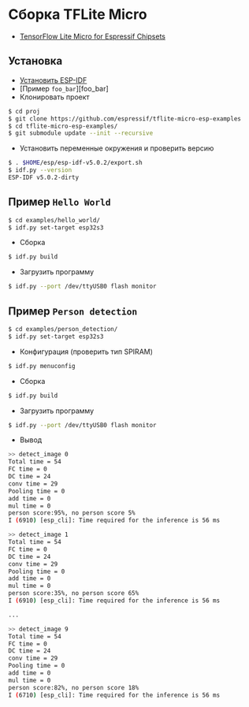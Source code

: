 # Сборка TFLite Micro

  - [TensorFlow Lite Micro for Espressif Chipsets](https://github.com/espressif/tflite-micro-esp-examples)

## Установка

- [Установить ESP-IDF](../reference/esp_idf.md)
- [Пример `foo_bar`][foo_bar]
- Клонировать проект

```bash
$ cd proj
$ git clone https://github.com/espressif/tflite-micro-esp-examples
$ cd tflite-micro-esp-examples/
$ git submodule update --init --recursive
```
- Установить переменные окружения и проверить версию

```bash
$ . $HOME/esp/esp-idf-v5.0.2/export.sh
$ idf.py --version
ESP-IDF v5.0.2-dirty
```

## Пример `Hello World`

```bash
$ cd examples/hello_world/
$ idf.py set-target esp32s3
```
- Сборка
```bash
$ idf.py build
```
- Загрузить программу

```bash
$ idf.py --port /dev/ttyUSB0 flash monitor
```

## Пример `Person detection`
```bash
$ cd examples/person_detection/
$ idf.py set-target esp32s3
```
- Конфигурация (проверить тип SPIRAM)
```bash
$ idf.py menuconfig
```
- Сборка
```bash
$ idf.py build
```

- Загрузить программу

```bash
$ idf.py --port /dev/ttyUSB0 flash monitor
```
- Вывод
```bash
>> detect_image 0
Total time = 54
FC time = 0
DC time = 24
conv time = 29
Pooling time = 0
add time = 0
mul time = 0
person score:95%, no person score 5%
I (6910) [esp_cli]: Time required for the inference is 56 ms

>> detect_image 1
Total time = 54
FC time = 0
DC time = 24
conv time = 29
Pooling time = 0
add time = 0
mul time = 0
person score:35%, no person score 65%
I (6910) [esp_cli]: Time required for the inference is 56 ms

...

>> detect_image 9
Total time = 54
FC time = 0
DC time = 24
conv time = 29
Pooling time = 0
add time = 0
mul time = 0
person score:82%, no person score 18%
I (6710) [esp_cli]: Time required for the inference is 56 ms

```